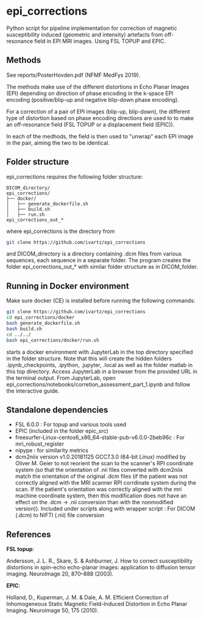 # epi_corrections
Python script for pipeline implementation for correction of 
magnetic susceptibility induced (geometric and intensity) 
artefacts from off-resonance field in EPI MRI images. 
Using FSL TOPUP and EPIC.

## Methods

See reports/PosterHovden.pdf (NFMF MedFys 2019).

The methods make use of the different distortions in 
Echo Planar Images (EPI) depending on direction of 
phase encoding in the k-space EPI encoding 
(positive/blip-up and negative blip-down phase encoding).

For a correction of a pair of EPI images (blip-up, blip-down), 
the different type of distortion based on phase encoding 
directions are used to to make an off-resonance field (FSL TOPUP
or a displacement field (EPIC)).

In each of the medhods, the field is then used to "unwrap" each EPI 
image in the pair, aiming the two to be identical.

## Folder structure

epi_corrections requires the following folder structure:

    DICOM_directory/
    epi_corrections/
    ├── docker/
    │   ├── generate_dockerfile.sh
    │   ├── build.sh
    │   ├── run.sh
    epi_corrections_out_*

where epi_corrections is the directory from
```bash
git clone https://github.com/ivartz/epi_corrections
```
and DICOM_directory is a directory containing .dcm files from various sequences, each sequence in a separate folder.
The program creates the folder epi_corrections_out_* with similar folder structure as in DICOM_folder.

## Running in Docker environment

Make sure docker (CE) is installed before running the following commands:
```bash
git clone https://github.com/ivartz/epi_corrections
cd epi_corrections/docker
bash generate_dockerfile.sh
bash build.sh
cd ../../
bash epi_corrections/docker/run.sh
```
starts a docker environment with JupyterLab in the top directory specified in the folder structure.
Note that this will create the hidden folders .ipynb_checkpoints, .ipython, .jupyter, .local as well as the folder matlab
in this top directory.
Access JupyterLab in a browser from the provided URL in the terminal output.
From JupyterLab, open epi_corrections/notebooks/corretion_assessment_part_1.ipynb and follow the interactive guide.

## Standalone dependencies

- FSL 6.0.0 : For topup and various tools used
- EPIC (included in the folder epic_src)
- freesurfer-Linux-centos6_x86_64-stable-pub-v6.0.0-2beb96c : For mri_robust_register
- nipype : for similarity metrics
- dcm2niix version v1.0.20181125  GCC7.3.0 (64-bit Linux) 
modified by Oliver M. Geier to not reorient the scan to the 
scanner's RPI coordinate system (so that the orientation of .nii 
files converted with dcm2niix match the orientation of the 
original .dcm files (if the patient was not correctly aligned with the 
MRI scanner RPI corrdinate system during the scan. If the patient's orientation 
was correctly aligned with the mri machine coordinate system, then this
modification does not have an effect on the .dcm -> .nii conversion
than with the nonmodified version)).
Included under scripts along with wrapper script : For DICOM (.dcm) to NIFTI (.nii) file conversion

## References

__FSL topup__:

Andersson, J. L. R., Skare, S. & Ashburner, J. How to correct susceptibility distortions in spin-echo echo-planar images: application to diffusion tensor imaging. NeuroImage 20, 870–888 (2003).

__EPIC__:

Holland, D., Kuperman, J. M. & Dale, A. M. Efficient Correction of Inhomogeneous Static Magnetic Field-Induced Distortion in Echo Planar Imaging. Neuroimage 50, 175 (2010).
